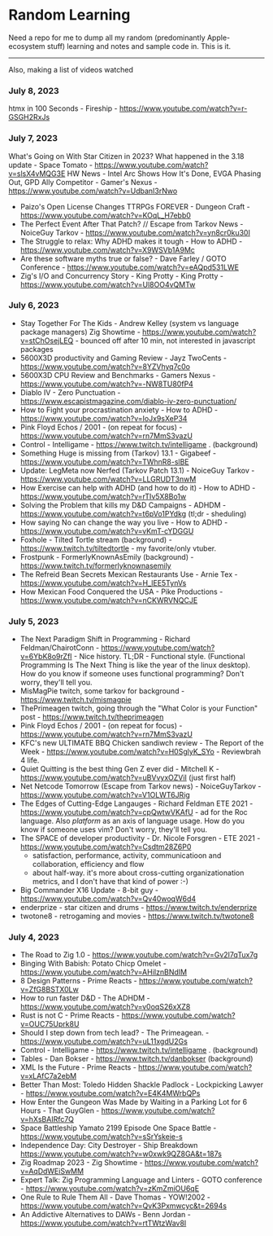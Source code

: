 # Random Learning

Need a repo for me to dump all my random (predominantly Apple-ecosystem stuff)
learning and notes and sample code in.  This is it.

----------

Also, making a list of videos watched

### July 8, 2023

htmx in 100 Seconds - Fireship - https://www.youtube.com/watch?v=r-GSGH2RxJs

### July 7, 2023

What's Going on With Star Citizen in 2023? What happened in the 3.18 update - Space Tomato - https://www.youtube.com/watch?v=slsX4vMQG3E
HW News - Intel Arc Shows How It's Done, EVGA Phasing Out, GPD Ally Competitor - Gamer's Nexus - https://www.youtube.com/watch?v=UdbanI3rNwo
- Paizo's Open License Changes TTRPGs FOREVER - Dungeon Craft - https://www.youtube.com/watch?v=KOqL_H7ebb0
- The Perfect Event After That Patch? // Escape from Tarkov News - NoiceGuy Tarkov - https://www.youtube.com/watch?v=yn8cr0ku30I
- The Struggle to relax: Why ADHD makes it tough - How to ADHD - https://www.youtube.com/watch?v=X9WSVb1A9Mc
- Are these software myths true or false? - Dave Farley / GOTO  Conference - https://www.youtube.com/watch?v=eAQpd531LWE
- Zig's I/O and Concurrency Story - King Protty - King Protty - https://www.youtube.com/watch?v=Ul8OO4vQMTw

### July 6, 2023

- Stay Together For The Kids - Andrew Kelley (system vs language package managers) Zig Showtime - https://www.youtube.com/watch?v=stChOsejLEQ - bounced off after 10 min, not interested in javascript packages
- 5600X3D productivity and Gaming Review - Jayz TwoCents - https://www.youtube.com/watch?v=8YZVhyq7c0o
- 5600X3D CPU Review and Benchmarks - Gamers Nexus - https://www.youtube.com/watch?v=-NW8TU80fP4
- Diablo IV - Zero Punctuation - https://www.escapistmagazine.com/diablo-iv-zero-punctuation/
- How to Fight your procrastination anxiety - How to ADHD - https://www.youtube.com/watch?v=IoJx9sXeP34
- Pink Floyd Echos / 2001 - (on repeat for focus) - https://www.youtube.com/watch?v=rn7MmS3vazU
- Control - Intelligame - https://www.twitch.tv/intelligame . (background)
- Something Huge is missing from (Tarkov) 13.1 - Gigabeef - https://www.youtube.com/watch?v=TWhnR8-slBE
- Update: LegMeta now Nerfed (Tarkov Patch 13.1) - NoiceGuy Tarkov - https://www.youtube.com/watch?v=LLGRUDT3nwM
- How Exercise can help with ADHD (and how to do it) - How to ADHD - https://www.youtube.com/watch?v=rTIv5X8Bo1w
- Solving the Problem that kills my D&D Campaigns - ADHDM - https://www.youtube.com/watch?v=t6pVo1PYdkg (tl;dr - sheduling)
- How saying No can change the way you live - How to ADHD - https://www.youtube.com/watch?v=vKmT-cYDGGU
- Foxhole - Tilted Tortle stream (background) - https://www.twitch.tv/tiltedtortle - my favorite/only vtuber.
- Frostpunk - FormerlyKnownAsEmily (background) - https://www.twitch.tv/formerlyknownasemily
- The Refreid Bean Secrets Mexican Restaurants Use - Arnie Tex - https://www.youtube.com/watch?v=H_lEE5TynVs
- How Mexican Food Conquered the USA - Pike Productions - https://www.youtube.com/watch?v=nCKWRVNQCJE


### July 5, 2023
- The Next Paradigm Shift in Programming - Richard Feldman/ChairotConn - https://www.youtube.com/watch?v=6YbK8o9rZfI - Nice history. TL;DR - Functional style.  (Functional Programming Is The Next Thing is like the year of the linux desktop).  How do you know if someone uses functional programming? Don't worry, they'll tell you.
- MisMagPie twitch, some tarkov for background - https://www.twitch.tv/mismagpie
- ThePrimeagen twitch, going through the "What Color is your Function" post - https://www.twitch.tv/theprimeagen
- Pink Floyd Echos / 2001 - (on repeat for focus) - https://www.youtube.com/watch?v=rn7MmS3vazU
- KFC's new ULTIMATE BBQ Chicken sandiwch review - The Report of the Week - https://www.youtube.com/watch?v=H0SglyK_SYo - Reviewbrah 4 life.
- Quiet Quitting is the best thing Gen Z ever did - Mitchell K - https://www.youtube.com/watch?v=uBVvyxOZViI (just first half)
- Net Netcode Tomorrow (Escape from Tarkov news) - NoiceGuyTarkov - https://www.youtube.com/watch?v=V1OLWT6JRig
- The Edges of Cutting-Edge Langauges - Richard Feldman ETE 2021 - https://www.youtube.com/watch?v=cpQwtwVKAfU - ad for the Roc language. Also _platform_ as an axis of language usage.  How do you know if someone uses vim? Don't worry, they'll tell you.
- The SPACE of developer productivity - Dr. Nicole Forsgren - ETE 2021 - https://www.youtube.com/watch?v=Csdtm28Z6P0
  - satisfaction, performance, activity, communicatioon and collaboration, efficiency and flow
  - about half-way. it's more about cross-cutting organizationation metrics, and I don't have that kind of power :-)
- Big Commander X16 Update - 8-bit guy - https://www.youtube.com/watch?v=Qv40woqW6d4
- enderprize - star citizen and drums - https://www.twitch.tv/enderprize
- twotone8 - retrogaming and movies - https://www.twitch.tv/twotone8


### July 4, 2023

- The Road to Zig 1.0 - https://www.youtube.com/watch?v=Gv2I7qTux7g
- Binging With Babish: Potato Chicp Omelet - https://www.youtube.com/watch?v=AHiIznBNdIM
- 8 Design Patterns - Prime Reacts - https://www.youtube.com/watch?v=ZfG8BSTX0Lw
- How to run faster D&D - The ADHDM - https://www.youtube.com/watch?v=v0oqS26xXZ8
- Rust is not C - Prime Reacts - https://www.youtube.com/watch?v=OUC75Uprk8U 
- Should I step down from tech lead? - The Primeagean. - https://www.youtube.com/watch?v=uL11xgdU2Gs
- Control - Intelligame - https://www.twitch.tv/intelligame . (background)
- Tables - Dan Bokser - https://www.twitch.tv/danbokser (background)
- XML Is the Future - Prime Reacts - https://www.youtube.com/watch?v=xLAfC7a2ebM
- Better Than Most: Toledo Hidden Shackle Padlock - Lockpicking Lawyer - https://www.youtube.com/watch?v=E4K4MWrbQPs
- How Enter the Gungeon Was Made by Waiting in a Parking Lot for 6 Hours - That GuyGlen - https://www.youtube.com/watch?v=hXsBAIRfc7Q
- Space Battleship Yamato 2199 Episode One Space Battle - https://www.youtube.com/watch?v=sSrYskeie-s
- Independence Day: City Destroyer - Ship Breakdown  https://www.youtube.com/watch?v=w0xwk9QZ8GA&t=187s
- Zig Roadmap 2023 - Zig Showtime - https://www.youtube.com/watch?v=AqDdWEiSwMM
- Expert Talk: Zig Programming Language and Linters - GOTO conference - https://www.youtube.com/watch?v=zKmZmiOU6qE
- One Rule to Rule Them All - Dave Thomas - YOW!2002 - https://www.youtube.com/watch?v=QvK3Pxmwcyc&t=2694s
- An Addictive Alternatives to DAWs - Benn Jordan - https://www.youtube.com/watch?v=rtTWtzWav8I








